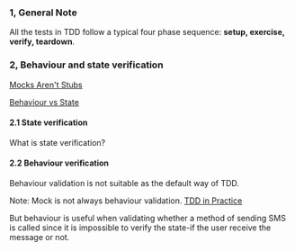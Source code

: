 ### 1, General Note

All the tests in TDD follow a typical four phase sequence: **setup, exercise, verify, teardown**.

### 2,  Behaviour and state verification

 [Mocks Aren't Stubs](https://martinfowler.com/articles/mocksArentStubs.html)

 [Behaviour vs State](https://coderstower.com/2019/09/24/unit-testing-behavior-vs-state/)

#### 2.1 State verification

What is state verification?



#### 2.2 Behaviour verification

Behaviour validation is not suitable as the default way of TDD. 

Note: Mock is not always behaviour validation.   [TDD in Practice](https://time.geekbang.org/column/article/496698)

But behaviour is useful when validating whether a method of sending SMS is called since it is impossible to verify the state-if the user receive the message or not. 

